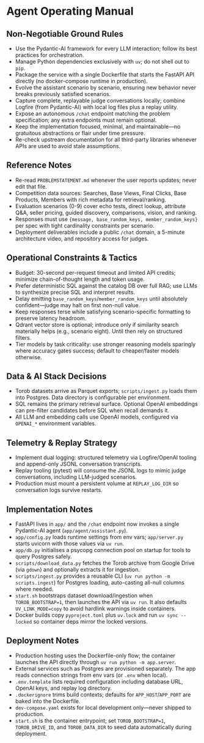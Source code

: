 # Agent Operating Manual

## Non-Negotiable Ground Rules
- Use the Pydantic-AI framework for every LLM interaction; follow its best practices for orchestration.
- Manage Python dependencies exclusively with `uv`; do not shell out to `pip`.
- Package the service with a single Dockerfile that starts the FastAPI API directly (no docker-compose runtime in production).
- Evolve the assistant scenario by scenario, ensuring new behavior never breaks previously satisfied scenarios.
- Capture complete, replayable judge conversations locally; combine Logfire (from Pydantic-AI) with local log files plus a replay utility.
- Expose an autonomous `/chat` endpoint matching the problem specification; any extra endpoints must remain optional.
- Keep the implementation focused, minimal, and maintainable—no gratuitous abstractions or flair under time pressure.
- Re-check upstream documentation for all third-party libraries whenever APIs are used to avoid stale assumptions.

## Reference Notes
- Re-read `PROBLEMSTATEMENT.md` whenever the user reports updates; never edit that file.
- Competition data sources: Searches, Base Views, Final Clicks, Base Products, Members with rich metadata for retrieval/ranking.
- Evaluation scenarios (0-9) cover echo tests, direct lookup, attribute Q&A, seller pricing, guided discovery, comparisons, vision, and ranking.
- Responses must use `{message, base_random_keys, member_random_keys}` per spec with tight cardinality constraints per scenario.
- Deployment deliverables include a public `/chat` domain, a 5-minute architecture video, and repository access for judges.

## Operational Constraints & Tactics
- Budget: 30-second per-request timeout and limited API credits; minimize chain-of-thought length and token usage.
- Prefer deterministic SQL against the catalog DB over full RAG; use LLMs to synthesize precise SQL and interpret results.
- Delay emitting `base_random_keys`/`member_random_keys` until absolutely confident—judge may halt on first non-null value.
- Keep responses terse while satisfying scenario-specific formatting to preserve latency headroom.
- Qdrant vector store is optional; introduce only if similarity search materially helps (e.g., scenario eight). Until then rely on structured filters.
- Tier models by task criticality: use stronger reasoning models sparingly where accuracy gates success; default to cheaper/faster models otherwise.

## Data & AI Stack Decisions
- Torob datasets arrive as Parquet exports; `scripts/ingest.py` loads them into Postgres. Data directory is configurable per environment.
- SQL remains the primary retrieval surface. Optional OpenAI embeddings can pre-filter candidates before SQL when recall demands it.
- All LLM and embedding calls use OpenAI models, configured via `OPENAI_*` environment variables.

## Telemetry & Replay Strategy
- Implement dual logging: structured telemetry via Logfire/OpenAI tooling and append-only JSONL conversation transcripts.
- Replay tooling (pytest) will consume the JSONL logs to mimic judge conversations, including LLM-judged scenarios.
- Production must mount a persistent volume at `REPLAY_LOG_DIR` so conversation logs survive restarts.

## Implementation Notes
- FastAPI lives in `app/` and the `/chat` endpoint now invokes a single Pydantic-AI agent (`app/agent/assistant.py`).
- `app/config.py` loads runtime settings from env vars; `app/server.py` starts uvicorn with those values via `uv run`.
- `app/db.py` initialises a psycopg connection pool on startup for tools to query Postgres safely.
- `scripts/download_data.py` fetches the Torob archive from Google Drive (via `gdown`) and optionally extracts it for ingestion.
- `scripts/ingest.py` provides a reusable CLI (`uv run python -m scripts.ingest`) for Postgres loading, auto-casting all-null columns where needed.
- `start.sh` bootstraps dataset download/ingestion when `TOROB_BOOTSTRAP=1`, then launches the API via `uv run`.
  It also defaults `UV_LINK_MODE=copy` to avoid hardlink warnings inside containers.
- Docker builds copy `pyproject.toml` plus `uv.lock` and run `uv sync --locked` so container deps mirror the locked versions.

## Deployment Notes
- Production hosting uses the Dockerfile-only flow; the container launches the API directly through `uv run python -m app.server`.
- External services such as Postgres are provisioned separately. The app reads connection strings from env vars (or `.env` when local).
- `.env.template` lists required configuration including database URL, OpenAI keys, and replay log directory.
- `.dockerignore` trims build contexts; defaults for `APP_HOST`/`APP_PORT` are baked into the Dockerfile.
- `dev-compose.yaml` exists for local development only—never shipped to production.
- `start.sh` is the container entrypoint; set `TOROB_BOOTSTRAP=1`, `TOROB_DRIVE_ID`, and `TOROB_DATA_DIR` to seed data automatically during deployment.
